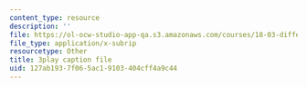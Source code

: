 ```yaml
---
content_type: resource
description: ''
file: https://ol-ocw-studio-app-qa.s3.amazonaws.com/courses/18-03-differential-equations-spring-2010/127ab1937f065ac19103404cff4a9c44_peYvLk_HZdw.vtt
file_type: application/x-subrip
resourcetype: Other
title: 3play caption file
uid: 127ab193-7f06-5ac1-9103-404cff4a9c44
---
```

